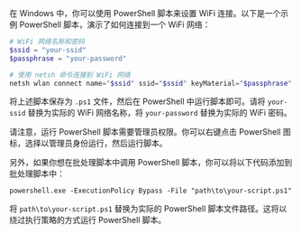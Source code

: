 在 Windows 中，你可以使用 PowerShell 脚本来设置 WiFi 连接。以下是一个示例 PowerShell 脚本，演示了如何连接到一个 WiFi 网络：

```powershell
# WiFi 网络名称和密码
$ssid = "your-ssid"
$passphrase = "your-password"

# 使用 netsh 命令连接到 WiFi 网络
netsh wlan connect name="$ssid" ssid="$ssid" keyMaterial="$passphrase"
```

将上述脚本保存为 `.ps1` 文件，然后在 PowerShell 中运行脚本即可。请将 `your-ssid` 替换为实际的 WiFi 网络名称，将 `your-password` 替换为实际的 WiFi 密码。

请注意，运行 PowerShell 脚本需要管理员权限。你可以右键点击 PowerShell 图标，选择以管理员身份运行，然后运行脚本。

另外，如果你想在批处理脚本中调用 PowerShell 脚本，你可以将以下代码添加到批处理脚本中：

```batch
powershell.exe -ExecutionPolicy Bypass -File "path\to\your-script.ps1"
```

将 `path\to\your-script.ps1` 替换为实际的 PowerShell 脚本文件路径。这将以绕过执行策略的方式运行 PowerShell 脚本。